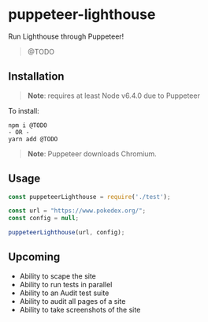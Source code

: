 # puppeteer-lighthouse 

Run Lighthouse through Puppeteer!

> @TODO

## Installation

> **Note**: requires at least Node v6.4.0 due to Puppeteer

To install:

```
npm i @TODO
- OR -
yarn add @TODO

```

> **Note**: Puppeteer downloads Chromium.

## Usage

```js
const puppeteerLighthouse = require('./test');

const url = "https://www.pokedex.org/";
const config = null;

puppeteerLighthouse(url, config);

```

## Upcoming 

* Ability to scape the site
* Ability to run tests in parallel
* Ability to an Audit test suite
* Ability to audit all pages of a site
* Ability to take screenshots of the site
